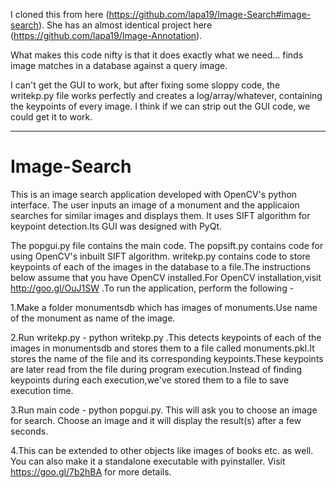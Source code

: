I cloned this from here (https://github.com/lapa19/Image-Search#image-search).  She has an almost identical project here (https://github.com/lapa19/Image-Annotation).  

What makes this code nifty is that it does exactly what we need... finds image matches in a database against a query image.  

I can't get the GUI to work, but after fixing some sloppy code, the writekp.py file works perfectly and creates a log/array/whatever, containing the keypoints of every image.  I think if we can strip out the GUI code, we could get it to work.  

---------------------


# Image-Search
This is an image search application developed with OpenCV's python interface. The user inputs an image of a monument and the applicaion searches for similar images and displays them. It uses SIFT algorithm for keypoint detection.Its GUI was designed with PyQt.

The popgui.py file contains the main code. The popsift.py contains code for using OpenCV's inbuilt SIFT algorithm. writekp.py contains code to store keypoints of each of the images in the database to a file.The instructions below assume that you have OpenCV installed.For OpenCV installation,visit http://goo.gl/OuJ1SW .To run the application, perform the following -

1.Make a folder monumentsdb which has images of monuments.Use name of the monument as name of the image.

2.Run writekp.py - python writekp.py .This detects keypoints of each of the images in monumentsdb and stores them to a file called monuments.pkl.It stores the name of the file and its corresponding keypoints.These keypoints are later read from the file during program execution.Instead of finding keypoints during each execution,we've stored them to a file to save execution time.

3.Run main code - python popgui.py. This will ask you to choose an image for search. Choose an image and it will display the result(s) after a few seconds.

4.This can be extended to other objects like images of books etc. as well. You can also make it a standalone executable with pyinstaller. Visit https://goo.gl/7b2hBA for more details.


